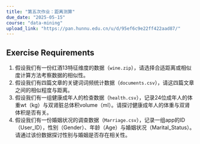```yaml
---
title: "第五次作业：距离测算"
due_date: "2025-05-15"
course: "data-mining"
upload_link: "https://pan.hunnu.edu.cn/u/d/95ef6c9e22ff422aad87/"
---
```


## Exercise Requirements
1. 假设我们有一份红酒13特征维度的数据（`wine.zip`），请选择合适距离或相似度计算方法考察数据的相似性。
2. 假设我们有四篇文章的关键词词频统计数据（`documents.csv`），请这四篇文章之间的相似程度与距离。
3. 假设我们有一组健康成年人的检查数据（`health.csv`），记录24位成年人的体重wt（kg）与双肾脏总体积volume（ml）。请探讨健康成年人的体重与双肾体积是否有关。
4. 假设我们有一份婚姻状况的调查数据（`Marriage.csv`），记录一组app的ID（User_ID），性别（Gender）、年龄（Age）与婚姻状况（Marital_Status）。请通过该份数据探讨性别与婚姻是否存在相关性。